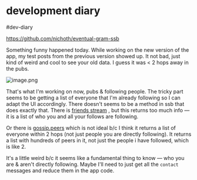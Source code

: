 # development diary

#dev-diary 

https://github.com/nichoth/eventual-gram-ssb

Something funny happened today. While working on the new version of the app, my test posts from the previous version showed up. It not bad, just kind of weird and cool to see your old data. I guess it was < 2 hops away in the pubs.

![image.png](&pwRz/Q76SIpSYs7dg8rWejmCTtg1lu/U6kAdblDekeU=.sha256)

That's what I'm working on now, pubs & following people. The tricky part seems to be getting a list of everyone that I'm already following so I can adapt the UI accordingly. There doesn't seems to be a method in ssb that does exactly that. There is [friends stream](https://scuttlebot.io/docs/social/query-the-social-graph.html) , but this returns too much info — it is a list of who you and all your follows are following.

Or there is [gossip.peers](https://scuttlebot.io/apis/scuttlebot/gossip.html#peers-sync) which is not ideal b/c I think it returns a list of everyone within 2 hops (not just people you are directly following). It returns a list with hundreds of peers in it, not just the people i have followed, which is like 2.

It's  a little weird b/c it seems like a fundamental thing to know — who you are & aren't directly following. Maybe I'll need to just get all the `contact` messages and reduce them in the app code.
